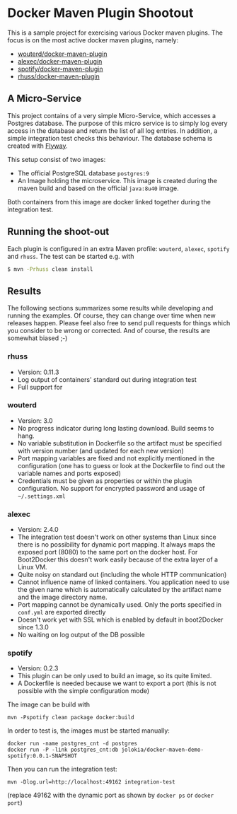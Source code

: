 # Docker Maven Plugin Shootout

 This is a sample project for exercising various Docker maven plugins. The focus is on the
 most active docker maven plugins, namely:

 * [wouterd/docker-maven-plugin](https://github.com/wouterd/docker-maven-plugin)
 * [alexec/docker-maven-plugin](https://github.com/alexec/docker-maven-plugin)
 * [spotify/docker-maven-plugin](https://github.com/spotify/docker-maven-plugin)
 * [rhuss/docker-maven-plugin](https://github.com/rhuss/docker-maven-plugin)

## A Micro-Service

This project contains of a very simple Micro-Service, which accesses a Postgres database. The purpose of
this micro service is to simply log every access in the database and return the list of all log entries. In
addition, a simple integration test checks this behaviour. The database schema is created with [Flyway](http://flywaydb.org/).

This setup consist of two images:

* The official PostgreSQL database `postgres:9`
* An Image holding the microservice. This image is created during the maven build and based on the official `java:8u40` image.

Both containers from this image are docker linked together during the integration test.

## Running the shoot-out

Each plugin is configured in an extra Maven profile: `wouterd`, `alexec`, `spotify` and `rhuss`. The test can be started
e.g. with

````bash
$ mvn -Prhuss clean install
````

## Results

The following sections summarizes some results while developing and running the examples. Of course, they can change over time when new releases happen.
Please feel also free to send pull requests for things which you consider to be wrong or corrected. And of course, the results
are somewhat biased ;-)

### rhuss

* Version: 0.11.3
* Log output of containers' standard out during integration test
* Full support for

### wouterd

* Version: 3.0
* No progress indicator during long lasting download. Build seems to hang.
* No variable substitution in Dockerfile so the artifact must be specified with version number
  (and updated for each new version)
* Port mapping variables are fixed and not explicitly mentioned in the configuration (one has to guess or look at
  the Dockerfile to find out the variable names and ports exposed)
* Credentials must be given as properties or within the plugin configuration. No support for encrypted password and usage
  of `~/.settings.xml`

### alexec

* Version: 2.4.0
* The integration test doesn't work on other systems than Linux since there is no possibility
  for dynamic port mapping. It always maps the exposed port (8080) to the same port on the
  docker host. For Boot2Docker this doesn't work easily because of the extra layer of a Linux VM.
* Quite noisy on standard out (including the whole HTTP communication)
* Cannot influence name of linked containers. You application need to use the given name which
  is automatically calculated by the artifact name and the image directory name.
* Port mapping cannot be dynamically used. Only the ports specified in `conf.yml` are exported
  directly
* Doesn't work yet with SSL which is enabled by default in boot2Docker since 1.3.0
* No waiting on log output of the DB possible

### spotify

* Version: 0.2.3
* This plugin can be only used to build an image, so its quite limited.
* A Dockerfile is needed because we want to export a port (this is not possible with the simple configuration mode)

The image can be build with

````
mvn -Pspotify clean package docker:build
````

In order to test is, the images must be started manually:

````
docker run -name postgres_cnt -d postgres
docker run -P -link postgres_cnt:db jolokia/docker-maven-demo-spotify:0.0.1-SNAPSHOT
`````

Then you can run the integration test:

````
mvn -Dlog.url=http://localhost:49162 integration-test
````

(replace 49162 with the dynamic port as shown by `docker ps` or `docker port`)
